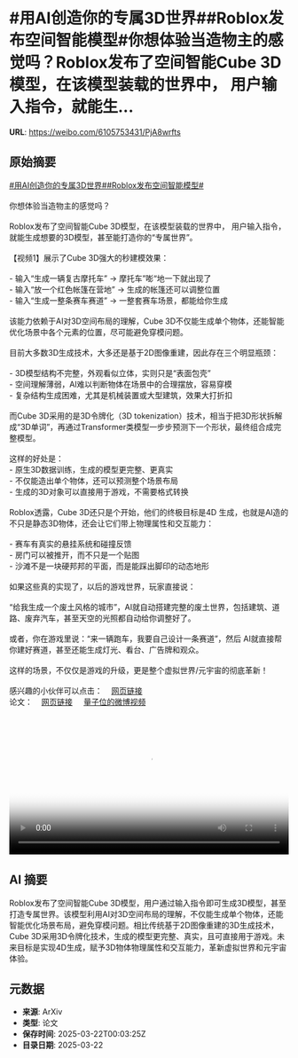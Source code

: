 # #用AI创造你的专属3D世界##Roblox发布空间智能模型#你想体验当造物主的感觉吗？Roblox发布了空间智能Cube 3D模型，在该模型装载的世界中， 用户输入指令，就能生...

**URL**: https://weibo.com/6105753431/PjA8wrfts

## 原始摘要

<a href="https://m.weibo.cn/search?containerid=231522type%3D1%26t%3D10%26q%3D%23%E7%94%A8AI%E5%88%9B%E9%80%A0%E4%BD%A0%E7%9A%84%E4%B8%93%E5%B1%9E3D%E4%B8%96%E7%95%8C%23&amp;extparam=%23%E7%94%A8AI%E5%88%9B%E9%80%A0%E4%BD%A0%E7%9A%84%E4%B8%93%E5%B1%9E3D%E4%B8%96%E7%95%8C%23" data-hide=""><span class="surl-text">#用AI创造你的专属3D世界#</span></a><a href="https://m.weibo.cn/search?containerid=231522type%3D1%26t%3D10%26q%3D%23Roblox%E5%8F%91%E5%B8%83%E7%A9%BA%E9%97%B4%E6%99%BA%E8%83%BD%E6%A8%A1%E5%9E%8B%23&amp;extparam=%23Roblox%E5%8F%91%E5%B8%83%E7%A9%BA%E9%97%B4%E6%99%BA%E8%83%BD%E6%A8%A1%E5%9E%8B%23" data-hide=""><span class="surl-text">#Roblox发布空间智能模型#</span></a><br><br>你想体验当造物主的感觉吗？<br><br>Roblox发布了空间智能Cube 3D模型，在该模型装载的世界中， 用户输入指令，就能生成想要的3D模型，甚至能打造你的“专属世界”。<br><br>【视频1】展示了Cube 3D强大的秒建模效果：<br><br>- 输入“生成一辆复古摩托车” → 摩托车”嘭“地一下就出现了<br>- 输入“放一个红色帐篷在营地” → 生成的帐篷还可以调整位置<br>- 输入“生成一整条赛车赛道” → 一整套赛车场景，都能给你生成<br><br>该能力依赖于AI对3D空间布局的理解，Cube 3D不仅能生成单个物体，还能智能优化场景中各个元素的位置，尽可能避免穿模问题。<br><br>目前大多数3D生成技术，大多还是基于2D图像重建，因此存在三个明显瓶颈：<br><br>- 3D模型结构不完整，外观看似立体，实则只是“表面包壳”<br>- 空间理解薄弱，AI难以判断物体在场景中的合理摆放，容易穿模<br>- 复杂结构生成困难，尤其是机械装置或大型建筑，效果大打折扣<br><br>而Cube 3D采用的是3D令牌化（3D tokenization）技术，相当于把3D形状拆解成“3D单词”，再通过Transformer类模型一步步预测下一个形状，最终组合成完整模型。<br><br>这样的好处是：  <br>- 原生3D数据训练，生成的模型更完整、更真实  <br>- 不仅能造出单个物体，还可以预测整个场景布局<br>- 生成的3D对象可以直接用于游戏，不需要格式转换<br><br>Roblox透露，Cube 3D还只是个开始，他们的终极目标是4D 生成，也就是AI造的不只是静态3D物体，还会让它们带上物理属性和交互能力：<br><br>- 赛车有真实的悬挂系统和碰撞反馈<br>- 房门可以被推开，而不只是一个贴图<br>- 沙滩不是一块硬邦邦的平面，而是能踩出脚印的动态地形<br><br>如果这些真的实现了，以后的游戏世界，玩家直接说：  <br><br>“给我生成一个废土风格的城市”，AI就自动搭建完整的废土世界，包括建筑、道路、废弃汽车，甚至天空的光照都自动给你调整好了。<br><br>或者，你在游戏里说：“来一辆跑车，我要自己设计一条赛道”，然后 AI就直接帮你建好赛道，甚至还能生成灯光、看台、广告牌和观众。<br><br>这样的场景，不仅仅是游戏的升级，更是整个虚拟世界/元宇宙的彻底革新！<br><br>感兴趣的小伙伴可以点击：<a href="https://weibo.cn/sinaurl?u=https%3A%2F%2Fcorp.roblox.com%2Fnewsroom%2F2025%2F03%2Fintroducing-roblox-cube" data-hide=""><span class="url-icon"><img style="width: 1rem;height: 1rem" src="https://h5.sinaimg.cn/upload/2015/09/25/3/timeline_card_small_web_default.png" referrerpolicy="no-referrer"></span><span class="surl-text">网页链接</span></a><br>论文：<a href="https://weibo.cn/sinaurl?u=https%3A%2F%2Farxiv.org%2Fabs%2F2503.15475" data-hide=""><span class="url-icon"><img style="width: 1rem;height: 1rem" src="https://h5.sinaimg.cn/upload/2015/09/25/3/timeline_card_small_web_default.png" referrerpolicy="no-referrer"></span><span class="surl-text">网页链接</span></a> <a href="https://video.weibo.com/show?fid=1034:5146671097774140" data-hide=""><span class="url-icon"><img style="width: 1rem;height: 1rem" src="https://h5.sinaimg.cn/upload/2015/09/25/3/timeline_card_small_video_default.png" referrerpolicy="no-referrer"></span><span class="surl-text">量子位的微博视频</span></a><br clear="both"><div style="clear: both"></div><video controls="controls" poster="https://tvax2.sinaimg.cn/orj480/006Fd7o3ly1hzoo5c3xtxj30zk0k03zd.jpg" style="width: 100%"><source src="https://f.video.weibocdn.com/o0/wxMW1OCilx08mQJgr9rO01041200qeoq0E010.mp4?label=mp4_720p&amp;template=1280x720.25.0&amp;ori=0&amp;ps=1CwnkDw1GXwCQx&amp;Expires=1742605374&amp;ssig=kOOgSe0yzG&amp;KID=unistore,video"><source src="https://f.video.weibocdn.com/o0/zRPFxmH5lx08mQJfR2ty01041200e3Re0E010.mp4?label=mp4_hd&amp;template=852x480.25.0&amp;ori=0&amp;ps=1CwnkDw1GXwCQx&amp;Expires=1742605374&amp;ssig=RUSMUAp28x&amp;KID=unistore,video"><source src="https://f.video.weibocdn.com/o0/Ht4yELA9lx08mQJfx87e0104120096BC0E010.mp4?label=mp4_ld&amp;template=640x360.25.0&amp;ori=0&amp;ps=1CwnkDw1GXwCQx&amp;Expires=1742605374&amp;ssig=HJ9W4wYXtp&amp;KID=unistore,video"><p>视频无法显示，请前往<a href="https://video.weibo.com/show?fid=1034%3A5146671097774140" target="_blank" rel="noopener noreferrer">微博视频</a>观看。</p></video>

## AI 摘要

Roblox发布了空间智能Cube 3D模型，用户通过输入指令即可生成3D模型，甚至打造专属世界。该模型利用AI对3D空间布局的理解，不仅能生成单个物体，还能智能优化场景布局，避免穿模问题。相比传统基于2D图像重建的3D生成技术，Cube 3D采用3D令牌化技术，生成的模型更完整、真实，且可直接用于游戏。未来目标是实现4D生成，赋予3D物体物理属性和交互能力，革新虚拟世界和元宇宙体验。

## 元数据

- **来源**: ArXiv
- **类型**: 论文
- **保存时间**: 2025-03-22T00:03:25Z
- **目录日期**: 2025-03-22

